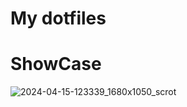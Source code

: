 # My dotfiles

# ShowCase
![2024-04-15-123339_1680x1050_scrot](https://github.com/zedyje82/dotfiles/assets/108900963/29e1af4c-4489-4776-9d47-d4868712d809)
